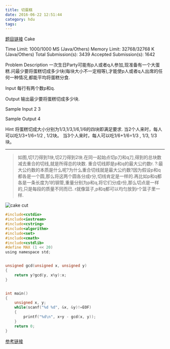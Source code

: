 ```yaml
---
title: 切蛋糕
date: 2016-06-22 12:51:44
category: hdu
tags: 
---
```

[题目链接](http://acm.hdu.edu.cn/game/entry/problem/show.php?chapterid=2&sectionid=1&problemid=4)
Cake

Time Limit: 1000/1000 MS (Java/Others) Memory Limit: 32768/32768 K (Java/Others)
Total Submission(s): 3439 Accepted Submission(s): 1642

Problem Description
一次生日Party可能有p人或者q人参加,现准备有一个大蛋糕.问最少要将蛋糕切成多少块(每块大小不一定相等),才能使p人或者q人出席的任何一种情况,都能平均将蛋糕分食.
 

Input
每行有两个数p和q.
 

Output
输出最少要将蛋糕切成多少块.
 

Sample Input
2 3
 

Sample Output
4

Hint
将蛋糕切成大小分别为1/3,1/3,1/6,1/6的四块即满足要求.
当2个人来时，每人可以吃1/3+1/6=1/2 , 1/2块。
当3个人来时，每人可以吃1/6+1/6=1/3 , 1/3, 1/3块。
<hr />

> 如图,切1刀得到1块,切2刀得到2块.在同一起始点切p刀和q刀,得到的总块数减去重合的切线,就是所得总的块数.
> 重合切线即是p和q的最大公约数r.
> ?:最大公约数的本质是什么呢?为什么重合切线就是最大公约数?因为假设p和q都各是一个圆,那么将这两个圆各分成r分,切线肯定是一样的.再比如p和q都各是一条长度为1的钢管,重量分别为p和q,将它们分成r份,那么切点是一样的,只是每段的质量不同而已. r就像篮子,p和q都可以均匀放到r个篮子里一样.


![](http://o6ibfi17w.bkt.clouddn.com/images/cake.png "cake cut")

```c
#include<cstdio>
#include<iostream>
#include<cstring>
#include<algorithm>
#include<set>
#include<cmath>
#include<cstdlib>
#define MAX (1 << 20)
using namespace std;


unsigned gcd(unsigned x, unsigned y)
{
    return y?gcd(y, x%y):x;
}


int main()
{
    unsigned x, y;
    while(scanf("%d %d", &x, &y)!=EOF)
    {
        printf("%d\n", x+y - gcd(x, y));
    }
    return 0;
}

```

[参考链接](http://blog.chinaunix.net/uid-26382417-id-3324955.html)
